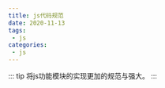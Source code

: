 ```yaml
---
title: js代码规范
date: 2020-11-13
tags:
 - js     
categories: 
 - js
---
```


::: tip
将js功能模块的实现更加的规范与强大。
:::

## 